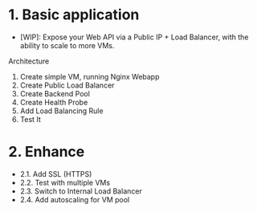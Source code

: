 # 1. Basic application

- [WIP]: Expose your Web API via a Public IP + Load Balancer, with the ability to scale to more VMs.

Architecture

<!--

Client (Internet)
       ↓
[Public IP] (Load Balancer)
       ↓
  Backend Pool (VM1, VM2...)
       ↓
   Web API on Port 80

 -->

1. Create simple VM, running Nginx Webapp
2. Create Public Load Balancer
3. Create Backend Pool
4. Create Health Probe
5. Add Load Balancing Rule
6. Test It

# 2. Enhance

- 2.1. Add SSL (HTTPS)
- 2.2. Test with multiple VMs
- 2.3. Switch to Internal Load Balancer
- 2.4. Add autoscaling for VM pool
